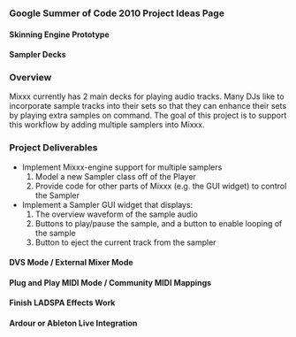 ### Google Summer of Code 2010 Project Ideas Page

#### Skinning Engine Prototype

#### Sampler Decks

### Overview

Mixxx currently has 2 main decks for playing audio tracks. Many DJs like
to incorporate sample tracks into their sets so that they can enhance
their sets by playing extra samples on command. The goal of this project
is to support this workflow by adding multiple samplers into Mixxx.

### Project Deliverables

  - Implement Mixxx-engine support for multiple samplers
    1.  Model a new Sampler class off of the Player
    2.  Provide code for other parts of Mixxx (e.g. the GUI widget) to
        control the Sampler 
  - Implement a Sampler GUI widget that displays: 
    1.  The overview waveform of the sample audio
    2.  Buttons to play/pause the sample, and a button to enable looping
        of the sample 
    3.  Button to eject the current track from the sampler

#### DVS Mode / External Mixer Mode

#### Plug and Play MIDI Mode / Community MIDI Mappings

#### Finish LADSPA Effects Work

#### Ardour or Ableton Live Integration
